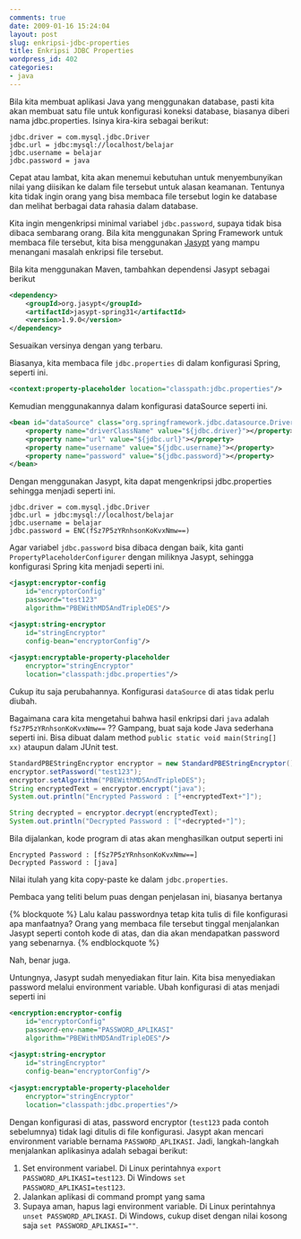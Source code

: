 ```yaml
---
comments: true
date: 2009-01-16 15:24:04
layout: post
slug: enkripsi-jdbc-properties
title: Enkripsi JDBC Properties
wordpress_id: 402
categories:
- java
---
```



Bila kita membuat aplikasi Java yang menggunakan database, pasti kita akan membuat satu file untuk konfigurasi koneksi database, biasanya diberi nama jdbc.properties. Isinya kira-kira sebagai berikut: 

```
jdbc.driver = com.mysql.jdbc.Driver
jdbc.url = jdbc:mysql://localhost/belajar
jdbc.username = belajar
jdbc.password = java
```

Cepat atau lambat, kita akan menemui kebutuhan untuk menyembunyikan nilai yang diisikan ke dalam file tersebut untuk alasan keamanan. Tentunya kita tidak ingin orang yang bisa membaca file tersebut login ke database dan melihat berbagai data rahasia dalam database. 

Kita ingin mengenkripsi minimal variabel `jdbc.password`, supaya tidak bisa dibaca sembarang orang. Bila kita menggunakan Spring Framework untuk membaca file tersebut, kita bisa menggunakan [Jasypt](http://www.jasypt.org/) yang mampu menangani masalah enkripsi file tersebut. 

<!--more-->

Bila kita menggunakan Maven, tambahkan dependensi Jasypt sebagai berikut

```xml
<dependency>
	<groupId>org.jasypt</groupId>
	<artifactId>jasypt-spring31</artifactId>
	<version>1.9.0</version>
</dependency>
```
Sesuaikan versinya dengan yang terbaru.

Biasanya, kita membaca file `jdbc.properties` di dalam konfigurasi Spring, seperti ini. 

```xml
<context:property-placeholder location="classpath:jdbc.properties"/>
```

Kemudian menggunakannya dalam konfigurasi dataSource seperti ini. 

```xml
<bean id="dataSource" class="org.springframework.jdbc.datasource.DriverManagerDataSource">
	<property name="driverClassName" value="${jdbc.driver}"></property>
	<property name="url" value="${jdbc.url}"></property>
	<property name="username" value="${jdbc.username}"></property>
	<property name="password" value="${jdbc.password}"></property>
</bean>
```

Dengan menggunakan Jasypt, kita dapat mengenkripsi jdbc.properties sehingga menjadi seperti ini. 

```
jdbc.driver = com.mysql.jdbc.Driver
jdbc.url = jdbc:mysql://localhost/belajar
jdbc.username = belajar
jdbc.password = ENC(fSz7P5zYRnhsonKoKvxNmw==)
```

Agar variabel `jdbc.password` bisa dibaca dengan baik, kita ganti `PropertyPlaceholderConfigurer` dengan miliknya Jasypt, sehingga konfigurasi Spring kita menjadi seperti ini. 

```xml
<jasypt:encryptor-config 
    id="encryptorConfig" 
    password="test123" 
    algorithm="PBEWithMD5AndTripleDES"/> 

<jasypt:string-encryptor 
    id="stringEncryptor"
    config-bean="encryptorConfig"/>
    
<jasypt:encryptable-property-placeholder 
    encryptor="stringEncryptor" 
    location="classpath:jdbc.properties"/>
```

Cukup itu saja perubahannya. Konfigurasi `dataSource` di atas tidak perlu diubah.

Bagaimana cara kita mengetahui bahwa hasil enkripsi dari `java` adalah `fSz7P5zYRnhsonKoKvxNmw==` ?? 
Gampang, buat saja kode Java sederhana seperti ini. Bisa dibuat dalam method `public static void main(String[] xx)` ataupun dalam JUnit test.

```java
StandardPBEStringEncryptor encryptor = new StandardPBEStringEncryptor();
encryptor.setPassword("test123");
encryptor.setAlgorithm("PBEWithMD5AndTripleDES");
String encryptedText = encryptor.encrypt("java");
System.out.println("Encrypted Password : ["+encryptedText+"]");

String decrypted = encryptor.decrypt(encryptedText);
System.out.println("Decrypted Password : ["+decrypted+"]");
```

Bila dijalankan, kode program di atas akan menghasilkan output seperti ini

```
Encrypted Password : [fSz7P5zYRnhsonKoKvxNmw==]
Decrypted Password : [java]
```

Nilai itulah yang kita copy-paste ke dalam `jdbc.properties`.

Pembaca yang teliti belum puas dengan penjelasan ini, biasanya bertanya

{% blockquote %}
Lalu kalau passwordnya tetap kita tulis di file konfigurasi apa manfaatnya?
Orang yang membaca file tersebut tinggal menjalankan Jasypt seperti contoh kode di atas, 
dan dia akan mendapatkan password yang sebenarnya.
{% endblockquote %}

Nah, benar juga.

Untungnya, Jasypt sudah menyediakan fitur lain. Kita bisa menyediakan password melalui environment variable.
Ubah konfigurasi di atas menjadi seperti ini

```xml
<encryption:encryptor-config 
    id="encryptorConfig" 
    password-env-name="PASSWORD_APLIKASI" 
    algorithm="PBEWithMD5AndTripleDES"/> 
    
<jasypt:string-encryptor 
    id="stringEncryptor" 
    config-bean="encryptorConfig"/>
    
<jasypt:encryptable-property-placeholder 
    encryptor="stringEncryptor" 
    location="classpath:jdbc.properties"/>
```

Dengan konfigurasi di atas, password encryptor (`test123` pada contoh sebelumnya) tidak lagi ditulis di file konfigurasi.
Jasypt akan mencari environment variable bernama `PASSWORD_APLIKASI`. Jadi, langkah-langkah menjalankan aplikasinya adalah sebagai berikut:

1. Set environment variabel. Di Linux perintahnya `export PASSWORD_APLIKASI=test123`. Di Windows `set PASSWORD_APLIKASI=test123`.
2. Jalankan aplikasi di command prompt yang sama
3. Supaya aman, hapus lagi environment variable. Di Linux perintahnya `unset PASSWORD_APLIKASI`. Di Windows, cukup diset dengan nilai kosong saja `set PASSWORD_APLIKASI=""`.

